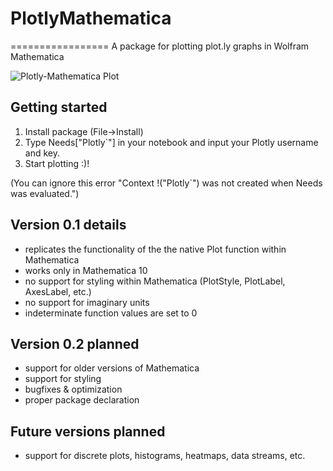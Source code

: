 # PlotlyMathematica
=================
A package for plotting plot.ly graphs in Wolfram Mathematica

![Plotly-Mathematica Plot](http://cl.ly/Xl3r/Image%202014-09-27%20at%2012.56.22%20am.png)


## Getting started
1. Install package (File->Install)
2. Type Needs["Plotly`"] in your notebook and input your Plotly username and key.
3. Start plotting :)!

(You can ignore this error "Context \!\(\"Plotly`\"\) was not created when Needs was evaluated.")

## Version 0.1 details
- replicates the functionality of the the native Plot function within Mathematica
- works only in Mathematica 10
- no support for styling within Mathematica (PlotStyle, PlotLabel, AxesLabel, etc.)
- no support for imaginary units
- indeterminate function values are set to 0

## Version 0.2 planned
- support for older versions of Mathematica
- support for styling
- bugfixes & optimization
- proper package declaration

## Future versions planned
- support for discrete plots, histograms, heatmaps, data streams, etc.
